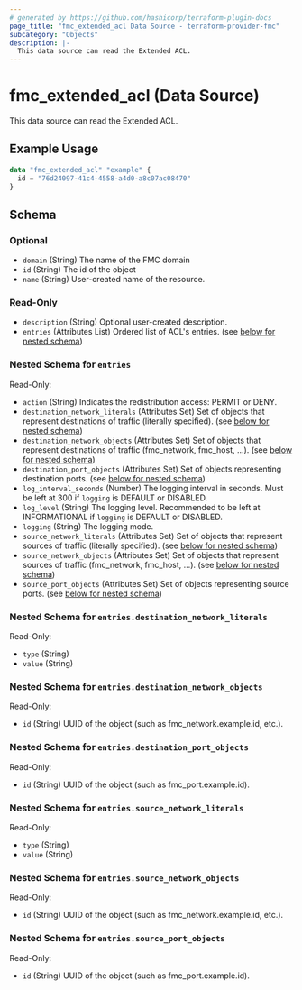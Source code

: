 ```yaml
---
# generated by https://github.com/hashicorp/terraform-plugin-docs
page_title: "fmc_extended_acl Data Source - terraform-provider-fmc"
subcategory: "Objects"
description: |-
  This data source can read the Extended ACL.
---
```


# fmc_extended_acl (Data Source)

This data source can read the Extended ACL.

## Example Usage

```terraform
data "fmc_extended_acl" "example" {
  id = "76d24097-41c4-4558-a4d0-a8c07ac08470"
}
```

<!-- schema generated by tfplugindocs -->
## Schema

### Optional

- `domain` (String) The name of the FMC domain
- `id` (String) The id of the object
- `name` (String) User-created name of the resource.

### Read-Only

- `description` (String) Optional user-created description.
- `entries` (Attributes List) Ordered list of ACL's entries. (see [below for nested schema](#nestedatt--entries))

<a id="nestedatt--entries"></a>
### Nested Schema for `entries`

Read-Only:

- `action` (String) Indicates the redistribution access: PERMIT or DENY.
- `destination_network_literals` (Attributes Set) Set of objects that represent destinations of traffic (literally specified). (see [below for nested schema](#nestedatt--entries--destination_network_literals))
- `destination_network_objects` (Attributes Set) Set of objects that represent destinations of traffic (fmc_network, fmc_host, ...). (see [below for nested schema](#nestedatt--entries--destination_network_objects))
- `destination_port_objects` (Attributes Set) Set of objects representing destination ports. (see [below for nested schema](#nestedatt--entries--destination_port_objects))
- `log_interval_seconds` (Number) The logging interval in seconds. Must be left at 300 if `logging` is DEFAULT or DISABLED.
- `log_level` (String) The logging level. Recommended to be left at INFORMATIONAL if `logging` is DEFAULT or DISABLED.
- `logging` (String) The logging mode.
- `source_network_literals` (Attributes Set) Set of objects that represent sources of traffic (literally specified). (see [below for nested schema](#nestedatt--entries--source_network_literals))
- `source_network_objects` (Attributes Set) Set of objects that represent sources of traffic (fmc_network, fmc_host, ...). (see [below for nested schema](#nestedatt--entries--source_network_objects))
- `source_port_objects` (Attributes Set) Set of objects representing source ports. (see [below for nested schema](#nestedatt--entries--source_port_objects))

<a id="nestedatt--entries--destination_network_literals"></a>
### Nested Schema for `entries.destination_network_literals`

Read-Only:

- `type` (String)
- `value` (String)


<a id="nestedatt--entries--destination_network_objects"></a>
### Nested Schema for `entries.destination_network_objects`

Read-Only:

- `id` (String) UUID of the object (such as fmc_network.example.id, etc.).


<a id="nestedatt--entries--destination_port_objects"></a>
### Nested Schema for `entries.destination_port_objects`

Read-Only:

- `id` (String) UUID of the object (such as fmc_port.example.id).


<a id="nestedatt--entries--source_network_literals"></a>
### Nested Schema for `entries.source_network_literals`

Read-Only:

- `type` (String)
- `value` (String)


<a id="nestedatt--entries--source_network_objects"></a>
### Nested Schema for `entries.source_network_objects`

Read-Only:

- `id` (String) UUID of the object (such as fmc_network.example.id, etc.).


<a id="nestedatt--entries--source_port_objects"></a>
### Nested Schema for `entries.source_port_objects`

Read-Only:

- `id` (String) UUID of the object (such as fmc_port.example.id).
